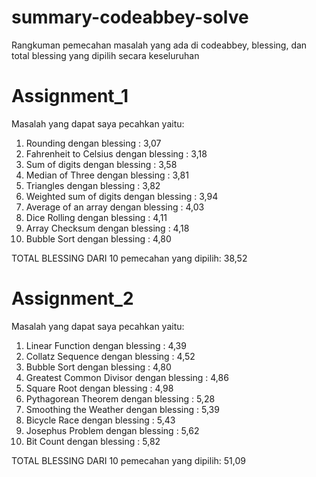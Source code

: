 # summary-codeabbey-solve 
Rangkuman pemecahan masalah yang ada di codeabbey, blessing, dan total blessing yang dipilih secara keseluruhan 

# Assignment_1
Masalah yang dapat saya pecahkan yaitu:
1. Rounding dengan blessing : 3,07  
2. Fahrenheit to Celsius dengan blessing : 3,18  
3. Sum of digits dengan blessing : 3,58  
4. Median of Three  dengan blessing : 3,81  
5. Triangles  dengan blessing : 3,82  
6. Weighted sum of digits  dengan blessing : 3,94  
7. Average of an array  dengan blessing : 4,03  
8. Dice Rolling  dengan blessing : 4,11  
9. Array Checksum  dengan blessing : 4,18  
10. Bubble Sort  dengan blessing : 4,80  

TOTAL BLESSING DARI 10 pemecahan yang dipilih: 38,52

# Assignment_2
Masalah yang dapat saya pecahkan yaitu:
1. Linear Function dengan blessing : 4,39  
2. Collatz Sequence dengan blessing : 4,52  
3. Bubble Sort  dengan blessing : 4,80 
4. Greatest Common Divisor  dengan blessing : 4,86  
5. Square Root  dengan blessing : 4,98 
6. Pythagorean Theorem  dengan blessing : 5,28  
7. Smoothing the Weather  dengan blessing : 5,39  
8. Bicycle Race  dengan blessing : 5,43 
9. Josephus Problem  dengan blessing : 5,62  
10. Bit Count  dengan blessing : 5,82  

TOTAL BLESSING DARI 10 pemecahan yang dipilih: 51,09
